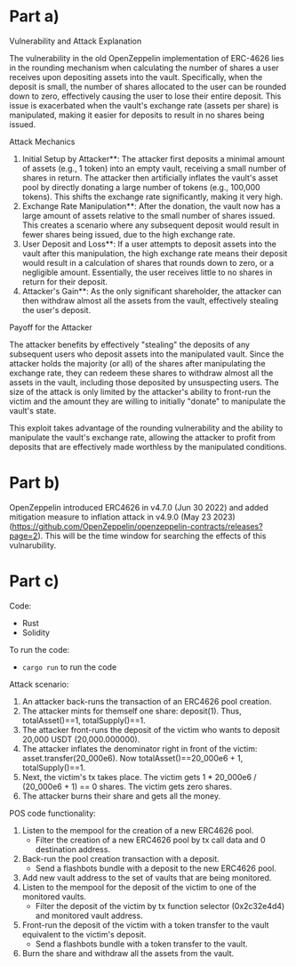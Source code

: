 # Part a) 

Vulnerability and Attack Explanation

The vulnerability in the old OpenZeppelin implementation of ERC-4626 lies in the rounding mechanism when calculating the number of shares a user receives upon depositing assets into the vault. Specifically, when the deposit is small, the number of shares allocated to the user can be rounded down to zero, effectively causing the user to lose their entire deposit. This issue is exacerbated when the vault's exchange rate (assets per share) is manipulated, making it easier for deposits to result in no shares being issued.

Attack Mechanics

1. Initial Setup by Attacker**: The attacker first deposits a minimal amount of assets (e.g., 1 token) into an empty vault, receiving a small number of shares in return. The attacker then artificially inflates the vault's asset pool by directly donating a large number of tokens (e.g., 100,000 tokens). This shifts the exchange rate significantly, making it very high.
2. Exchange Rate Manipulation**: After the donation, the vault now has a large amount of assets relative to the small number of shares issued. This creates a scenario where any subsequent deposit would result in fewer shares being issued, due to the high exchange rate.
3. User Deposit and Loss**: If a user attempts to deposit assets into the vault after this manipulation, the high exchange rate means their deposit would result in a calculation of shares that rounds down to zero, or a negligible amount. Essentially, the user receives little to no shares in return for their deposit.
4. Attacker's Gain**: As the only significant shareholder, the attacker can then withdraw almost all the assets from the vault, effectively stealing the user's deposit.

Payoff for the Attacker

The attacker benefits by effectively "stealing" the deposits of any subsequent users who deposit assets into the manipulated vault. Since the attacker holds the majority (or all) of the shares after manipulating the exchange rate, they can redeem these shares to withdraw almost all the assets in the vault, including those deposited by unsuspecting users. The size of the attack is only limited by the attacker's ability to front-run the victim and the amount they are willing to initially "donate" to manipulate the vault's state.

This exploit takes advantage of the rounding vulnerability and the ability to manipulate the vault's exchange rate, allowing the attacker to profit from deposits that are effectively made worthless by the manipulated conditions.


# Part b)

OpenZeppelin introduced ERC4626 in v4.7.0 (Jun 30 2022) and added mitigation measure to inflation attack in v4.9.0 (May 23 2023) (https://github.com/OpenZeppelin/openzeppelin-contracts/releases?page=2). This will be the time window for searching the effects of this vulnarubility.


# Part c)

Code:
- Rust
- Solidity

To run the code:
- `cargo run` to run the code

Attack scenario:
1. An attacker back-runs the transaction of an ERC4626 pool creation.
2. The attacker mints for themself one share: deposit(1). Thus, totalAsset()==1, totalSupply()==1.
3. The attacker front-runs the deposit of the victim who wants to deposit 20,000 USDT (20,000.000000).
4. The attacker inflates the denominator right in front of the victim: asset.transfer(20_000e6). Now totalAsset()==20_000e6 + 1, totalSupply()==1.
5. Next, the victim's tx takes place. The victim gets 1 * 20_000e6 / (20_000e6 + 1) == 0 shares. The victim gets zero shares.
6. The attacker burns their share and gets all the money.

POS code functionality:
1. Listen to the mempool for the creation of a new ERC4626 pool.
    - Filter the creation of a new ERC4626 pool by tx call data and 0 destination address.
2. Back-run the pool creation transaction with a deposit.
    - Send a flashbots bundle with a deposit to the new ERC4626 pool.
3. Add new vault address to the set of vaults that are being monitored.
4. Listen to the mempool for the deposit of the victim to one of the monitored vaults.
    - Filter the deposit of the victim by tx function selector (0x2c32e4d4) and monitored vault address.
5. Front-run the deposit of the victim with a token transfer to the vault equivalent to the victim's deposit.
    - Send a flashbots bundle with a token transfer to the vault.
6. Burn the share and withdraw all the assets from the vault.